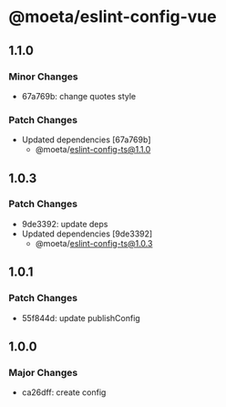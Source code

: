 # @moeta/eslint-config-vue

## 1.1.0

### Minor Changes

- 67a769b: change quotes style

### Patch Changes

- Updated dependencies [67a769b]
  - @moeta/eslint-config-ts@1.1.0

## 1.0.3

### Patch Changes

- 9de3392: update deps
- Updated dependencies [9de3392]
  - @moeta/eslint-config-ts@1.0.3

## 1.0.1

### Patch Changes

- 55f844d: update publishConfig

## 1.0.0

### Major Changes

- ca26dff: create config

